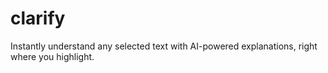 # clarify
Instantly understand any selected text with AI-powered explanations, right where you highlight.
